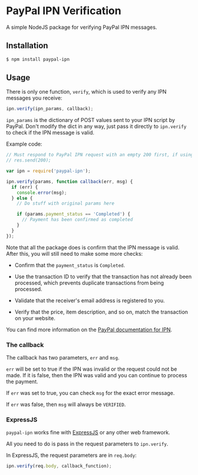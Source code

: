 # PayPal IPN Verification

A simple NodeJS package for verifying PayPal IPN messages.

## Installation
```sh
$ npm install paypal-ipn
```

## Usage
There is only one function, `verify`, which is used to verify any IPN messages you receive:

```javascript
ipn.verify(ipn_params, callback);
```

`ipn_params` is the dictionary of POST values sent to your IPN script by PayPal. Don't modify the dict in any way, just pass it directly to `ipn.verify` to check if the IPN message is valid.


Example code:

```javascript
// Must respond to PayPal IPN request with an empty 200 first, if using Express uncomment the following:
// res.send(200);

var ipn = require('paypal-ipn');

ipn.verify(params, function callback(err, msg) {
  if (err) {
    console.error(msg);
  } else {
    // Do stuff with original params here

    if (params.payment_status == 'Completed') {
      // Payment has been confirmed as completed
    }
  }
});
```

Note that all the package does is confirm that the IPN message is valid. After this, you will still need to make some more checks:

* Confirm that the `payment_status` is `Completed`.

* Use the transaction ID to verify that the transaction has not already been processed, which prevents duplicate transactions from being processed.

* Validate that the receiver's email address is registered to you.

* Verify that the price, item description, and so on, match the transaction on your website.

You can find more information on the [PayPal documentation for IPN](https://cms.paypal.com/cgi-bin/marketingweb?cmd=_render-content&content_ID=developer/e_howto_admin_IPNIntro).

### The callback
The callback has two parameters, `err` and `msg`.

`err` will be set to true if the IPN was invalid or the request could not be made. If it is false, then the IPN was valid and you can continue to process the payment.

If `err` was set to true, you can check `msg` for the exact error message.

If `err` was false, then `msg` will always be `VERIFIED`.

### ExpressJS
`paypal-ipn` works fine with [ExpressJS](http://expressjs.com/) or any other web framework.

All you need to do is pass in the request parameters to `ipn.verify`.

In ExpressJS, the request parameters are in `req.body`:

```javascript
ipn.verify(req.body, callback_function);
```
